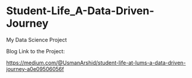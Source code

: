 # Student-Life_A-Data-Driven-Journey
 My Data Science Project



Blog Link to the Project:

https://medium.com/@UsmanArshid/student-life-at-lums-a-data-driven-journey-a0e09506056f
